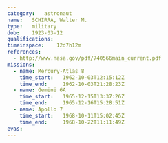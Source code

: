 ```yaml
---
category:	astronaut
name:	SCHIRRA, Walter M.
type:	military
dob:	1923-03-12
qualifications:
timeinspace:	12d7h12m
references:
  - http://www.nasa.gov/pdf/740566main_current.pdf
missions:
  - name: Mercury-Atlas 8
    time_start:   1962-10-03T12:15:12Z
    time_end:     1962-10-03T21:28:23Z
  - name: Gemini 6A
    time_start:   1965-12-15T13:37:26Z
    time_end:     1965-12-16T15:28:51Z
  - name: Apollo 7
    time_start:   1968-10-11T15:02:45Z
    time_end:     1968-10-22T11:11:49Z
evas:
---
```

